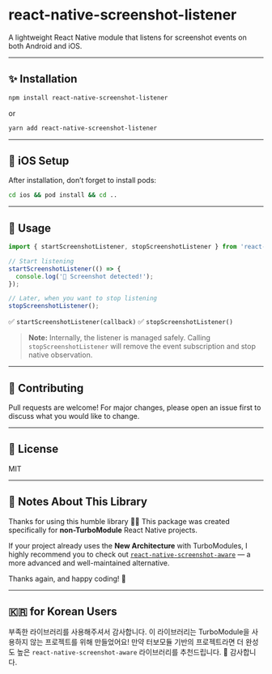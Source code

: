 # react-native-screenshot-listener

A lightweight React Native module that listens for screenshot events on both Android and iOS.

---

## ✨ Installation

```sh
npm install react-native-screenshot-listener
```
or
```sh
yarn add react-native-screenshot-listener
```

---

## 🍎 iOS Setup

After installation, don’t forget to install pods:

```sh
cd ios && pod install && cd ..
```

---

## 🚀 Usage

```ts
import { startScreenshotListener, stopScreenshotListener } from 'react-native-screenshot-listener';

// Start listening
startScreenshotListener(() => {
  console.log('📸 Screenshot detected!');
});

// Later, when you want to stop listening
stopScreenshotListener();
```

✅ `startScreenshotListener(callback)`
✅ `stopScreenshotListener()`

> **Note:**
> Internally, the listener is managed safely.
> Calling `stopScreenshotListener` will remove the event subscription and stop native observation.

---

## 🤝 Contributing

Pull requests are welcome!
For major changes, please open an issue first to discuss what you would like to change.

---

## 📜 License

MIT

---

## 🧠 Notes About This Library

Thanks for using this humble library 🙇‍♂️
This package was created specifically for **non-TurboModule** React Native projects.

If your project already uses the **New Architecture** with TurboModules,
I highly recommend you to check out
[`react-native-screenshot-aware`](https://github.com/username/react-native-screenshot-aware) —
a more advanced and well-maintained alternative.

Thanks again, and happy coding! 🚀

---

## 🇰🇷 for Korean Users

부족한 라이브러리를 사용해주셔서 감사합니다.
이 라이브러리는 TurboModule을 사용하지 않는 프로젝트를 위해 만들었어요!
만약 터보모듈 기반의 프로젝트라면
더 완성도 높은 `react-native-screenshot-aware` 라이브러리를 추천드립니다. 🥰
감사합니다.

